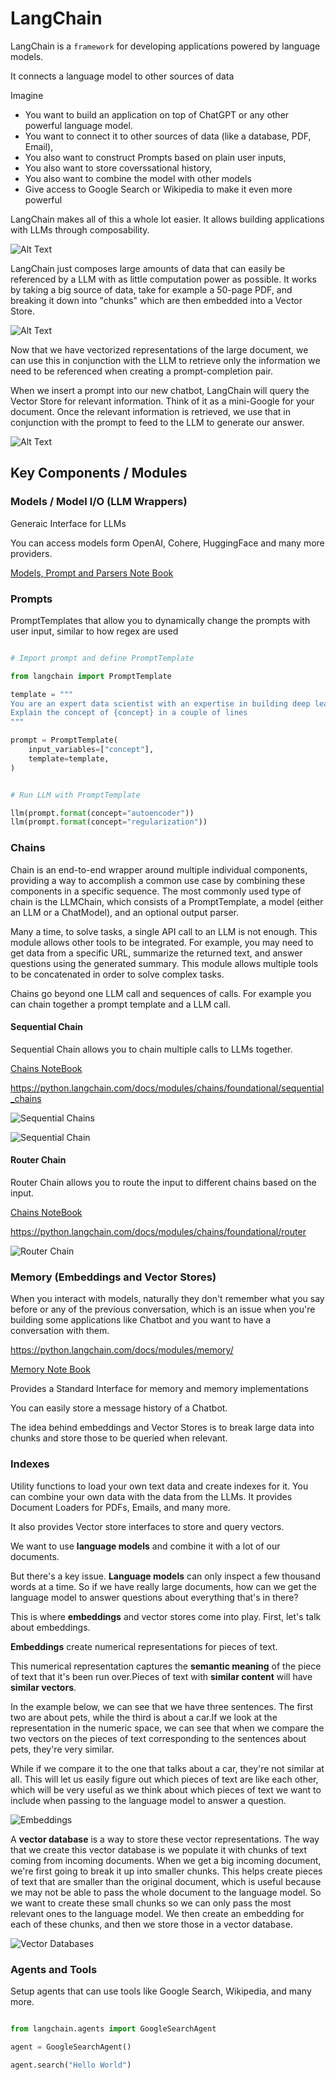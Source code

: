 # LangChain

LangChain is a `framework` for developing applications powered by language models.

It connects a language model to other sources of data

Imagine

- You want to build an application on top of ChatGPT or any other powerful language model.
- You want to connect it to other sources of data (like a database, PDF, Email),
- You also want to construct Prompts based on plain user inputs,
- You also want to store coverssational history,
- You also want to combine the model with other models
- Give access to Google Search or Wikipedia to make it even more powerful

LangChain makes all of this a whole lot easier. It allows building applications with LLMs through composability.

![Alt Text](images/LangChain1.png)

LangChain just composes large amounts of data that can easily be referenced by a LLM with as little computation power as possible. It works by taking a big source of data, take for example a 50-page PDF, and breaking it down into "chunks" which are then embedded into a Vector Store.

![Alt Text](images/LangChain2.png)

Now that we have vectorized representations of the large document, we can use this in conjunction with the LLM to retrieve only the information we need to be referenced when creating a prompt-completion pair.

When we insert a prompt into our new chatbot, LangChain will query the Vector Store for relevant information. Think of it as a mini-Google for your document. Once the relevant information is retrieved, we use that in conjunction with the prompt to feed to the LLM to generate our answer.

![Alt Text](images/LangChain3.png)

## Key Components / Modules

### Models / Model I/O (LLM Wrappers)

Generaic Interface for LLMs

You can access models form OpenAI, Cohere, HuggingFace and many more providers.

[Models, Prompt and Parsers Note Book](langchain_llm_application_development/L1_Model_prompt_parser.ipynb)

### Prompts

PromptTemplates that allow you to dynamically change the prompts with user input, similar to how regex are used

```python

# Import prompt and define PromptTemplate

from langchain import PromptTemplate

template = """
You are an expert data scientist with an expertise in building deep learning models.
Explain the concept of {concept} in a couple of lines
"""

prompt = PromptTemplate(
    input_variables=["concept"],
    template=template,
)


# Run LLM with PromptTemplate

llm(prompt.format(concept="autoencoder"))
llm(prompt.format(concept="regularization"))

```

### Chains

Chain is an end-to-end wrapper around multiple individual components, providing a way to accomplish a common use case by combining these components in a specific sequence. The most commonly used type of chain is the LLMChain, which consists of a PromptTemplate, a model (either an LLM or a ChatModel), and an optional output parser.

Many a time, to solve tasks, a single API call to an LLM is not enough. This module allows other tools to be integrated. For example, you may need to get data from a specific URL, summarize the returned text, and answer questions using the generated summary. This module allows multiple tools to be concatenated in order to solve complex tasks.

Chains go beyond one LLM call and sequences of calls. For example you can chain together a prompt template and a LLM call.

#### Sequential Chain

Sequential Chain allows you to chain multiple calls to LLMs together.

[Chains NoteBook](langchain_llm_application_development/L3_Chains.ipynb)

https://python.langchain.com/docs/modules/chains/foundational/sequential_chains

![Sequential Chains](images/LangChain-SequentialChains.png)

![Sequential Chain](images/LangChain-SequentialChain.png)

#### Router Chain

Router Chain allows you to route the input to different chains based on the input.

[Chains NoteBook](langchain_llm_application_development/L3_Chains.ipynb)

https://python.langchain.com/docs/modules/chains/foundational/router

![Router Chain](images/LangChain-RouterChain.png)

### Memory (Embeddings and Vector Stores)

When you interact with models, naturally they don't remember what you say before or any of
the previous conversation, which is an issue when you're building some applications like Chatbot and you want to have a conversation with them.

https://python.langchain.com/docs/modules/memory/

[Memory Note Book](langchain_llm_application_development/L2_Memory.ipynb)

Provides a Standard Interface for memory and memory implementations

You can easily store a message history of a Chatbot.

The idea behind embeddings and Vector Stores is to break large data into chunks and store those to be queried when relevant.

### Indexes

Utility functions to load your own text data and create indexes for it.
You can combine your own data with the data from the LLMs.
It provides Document Loaders for PDFs, Emails, and many more.

It also provides Vector store interfaces to store and query vectors.

We want to use **language models** and combine it with a lot of our documents.

But there's a key issue. **Language models** can only inspect a few thousand
words at a time. So if we have really large documents, how can we get
the language model to answer questions about everything
that's in there?

This is where **embeddings** and vector stores come into play.
First, let's talk about embeddings.

**Embeddings** create numerical representations for pieces of text.

This numerical representation captures the **semantic meaning** of the piece of text that it's been run over.Pieces of text with **similar content** will have **similar vectors**.

In the example below, we can see that we have three sentences. The first two are about pets, while the third is about a car.If we look at the representation in the numeric space, we can see that when we compare the two vectors on the pieces of text corresponding to the sentences about pets, they're very similar.

While if we compare it to the one that talks about a car, they're not similar at all. This will let us easily figure out which pieces of text are like each other, which will be very useful as
we think about which pieces of text we want to include when passing to the language model to answer a question.

![Embeddings](images/LangChain-Embeddings.png)

A **vector database** is a way to store these vector representations. The way that we create this vector database is we populate it with chunks of text coming from incoming documents. When we get a big incoming document, we're first going to break it up into smaller chunks. This helps create pieces of text that are smaller than the original document, which is useful because we may not be able to pass the whole document to the language model. So we want to create these small chunks
so we can only pass the most relevant ones to the language model. We then create an embedding for each of these chunks, and then we store those in a vector database.

![Vector Databases](images/LangChain-VectorDatabases.png)

### Agents and Tools

Setup agents that can use tools like Google Search, Wikipedia, and many more.

```python

from langchain.agents import GoogleSearchAgent

agent = GoogleSearchAgent()

agent.search("Hello World")

```
